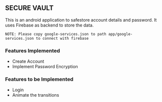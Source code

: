 ## SECURE VAULT

This is an android application to safestore account details and password.
It uses Firebase as backend to store the data.

`NOTE: Please copy google-services.json to path app/google-services.json to connect with firebase`

### Features Implemented
- Create Account
- Implement Password Encryption

### Features to be Implemented
- Login
- Animate the transitions